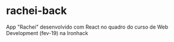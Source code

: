 # rachei-back
App "Rachei" desenvolvido com React no quadro do curso de Web Development (fev-19) na Ironhack
